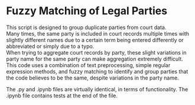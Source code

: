 # Fuzzy Matching of Legal Parties
This script is designed to group duplicate parties from court data.  
Many times, the same party is included in court records multiple times with slightly different names due to a certain term being entered differently or abbreviated or simply due to a typo.  
When trying to aggregate court records by party, these slight variations in party name for the same party can make aggregation extremely difficult.  
This code uses a combination of text preprocessing, simple regular expression methods, and fuzzy matching to identify and group parties that the code believes to be the same, despite variations in the party name.

The .py and .ipynb files are virtually identical, in terms of functionality. The .ipynb file contains tests at the end of the file.

